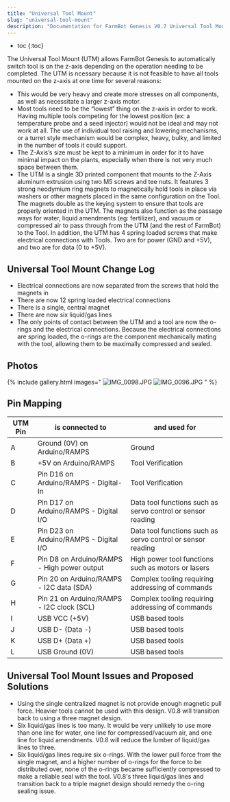 ```yaml
---
title: "Universal Tool Mount"
slug: "universal-tool-mount"
description: "Documentation for FarmBot Genesis V0.7 Universal Tool Mount"
---
```


* toc
{:toc}

The Universal Tool Mount (UTM) allows FarmBot Genesis to automatically switch tool is on the z-axis depending on the operation needing to be completed. The UTM is ncessary because it is not feasible to have all tools mounted on the z-axis at one time for several reasons:

  * This would be very heavy and create more stresses on all components, as well as necessitate a larger z-axis motor.
  * Most tools need to be the “lowest” thing on the z-axis in order to work. Having multiple tools competing for the lowest position (ex: a temperature probe and a seed injector) would not be ideal and may not work at all. The use of individual tool raising and lowering mechanisms, or a turret style mechanism would be complex, heavy, bulky, and limited in the number of tools it could support.
  * The Z-Axis’s size must be kept to a minimum in order for it to have minimal impact on the plants, especially when there is not very much space between them.
  * The UTM is a single 3D printed component that mounts to the Z-Axis aluminum extrusion using two M5 screws and tee nuts. It features 3 strong neodymium ring magnets to magnetically hold tools in place via washers or other magnets placed in the same configuration on the Tool. The magnets double as the keying system to ensure that tools are properly oriented in the UTM. The magnets also function as the passage ways for water, liquid amendments (eg: fertilizer), and vacuum or compressed air to pass through from the UTM (and the rest of FarmBot) to the Tool. In addition, the UTM has 4 spring loaded screws that make electrical connections with Tools. Two are for power (GND and +5V), and two are for data (0 to +5V).

## Universal Tool Mount Change Log
  * Electrical connections are now separated from the screws that hold the magnets in
  * There are now 12 spring loaded electrical connections
  * There is a single, central magnet
  * There are now six liquid/gas lines
  * The only points of contact between the UTM and a tool are now the o-rings and the electrical connections. Because the electrical connections are spring loaded, the o-rings are the component mechanically mating with the tool, allowing them to be maximally compressed and sealed.

## Photos

{% include gallery.html images="
![IMG_0098.JPG](_images/IMG_0098.JPG)
![IMG_0096.JPG](_images/IMG_0096.JPG)
" %}

## Pin Mapping

|UTM Pin                       |is connected to               |and used for                  |
|------------------------------|------------------------------|------------------------------|
|A                             |Ground (0V) on Arduino/RAMPS  |Ground
|B                             |+5V on Arduino/RAMPS          |Tool Verification
|C                             |Pin D16 on Arduino/RAMPS - Digital-In|Tool Verification
|D                             |Pin D17 on Arduino/RAMPS - Digital I/O|Data tool functions such as servo control or sensor reading
|E                             |Pin D23 on Arduino/RAMPS - Digital I/O|Data tool functions such as servo control or sensor reading
|F                             |Pin D8 on Arduino/RAMPS - High power output|High power tool functions such as motors or lasers
|G                             |Pin 20 on Arduino/RAMPS - I2C data (SDA)|Complex tooling requiring addressing of commands
|H                             |Pin 21 on Arduino/RAMPS - I2C clock (SCL)|Complex tooling requiring addressing of commands
|I                             |USB VCC (+5V)                 |USB based tools
|J                             |USB D- (Data -)               |USB based tools
|K                             |USB D+ (Data +)               |USB based tools
|L                             |USB Ground (0V)               |USB based tools


## Universal Tool Mount Issues and Proposed Solutions
  * Using the single centralized magnet is not provide enough magnetic pull force. Heavier tools cannot be used with this design. V0.8 will transition back to using a three magnet design.
  * Six liquid/gas lines is too many. It would be very unlikely to use more than one line for water, one line for compressed/vacuum air, and one line for liquid amendments. V0.8 will reduce the lumber of liquid/gas lines to three.
  * Six liquid/gas lines require six o-rings. With the lower pull force from the single magnet, and a higher number of o-rings for the force to be distributed over, none of the o-rings became sufficiently compressed to make a reliable seal with the tool. V0.8's three liquid/gas lines and transition back to a triple magnet design should remedy the o-ring sealing issue.
